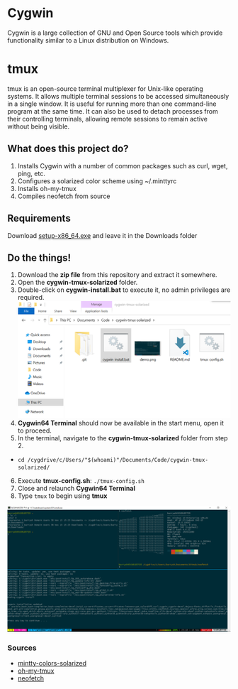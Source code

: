 
# Cygwin

Cygwin is a large collection of GNU and Open Source tools which provide functionality similar to a Linux distribution on Windows.

# tmux

tmux is an open-source terminal multiplexer for Unix-like operating systems. It allows multiple terminal sessions to be accessed simultaneously in a single window. It is useful for running more than one command-line program at the same time. It can also be used to detach processes from their controlling terminals, allowing remote sessions to remain active without being visible.

## What does this project do?

1. Installs Cygwin with a number of common packages such as curl, wget, ping, etc.
2. Configures a solarized color scheme using ~/.minttyrc
3. Installs oh-my-tmux
4. Compiles neofetch from source 

## Requirements

Download [setup-x86_64.exe](https://cygwin.com/setup-x86_64.exe) and leave it in the Downloads folder

## Do the things!

1. Download the **zip file** from this repository and extract it somewhere.
2. Open the **cygwin-tmux-solarized** folder.
3. Double-click on **cygwin-install.bat** to execute it, no admin privileges are required.
![cygwin-install](cygwin-install.png "cygwin-install")
4. **Cygwin64 Terminal** should now be available in the start menu, open it to proceed.
5. In the terminal, navigate to the **cygwin-tmux-solarized** folder from step 2.
- `cd /cygdrive/c/Users/"$(whoami)"/Documents/Code/cygwin-tmux-solarized/`
6. Execute **tmux-config.sh**: `./tmux-config.sh`
7. Close and relaunch **Cygwin64 Terminal**
8. Type `tmux` to begin using **tmux**

![tmux example](demo.png "tmux example")

### Sources

 - [mintty-colors-solarized](https://github.com/mavnn/mintty-colors-solarized)
 - [oh-my-tmux](https://github.com/gpakosz/.tmux)
 - [neofetch](https://github.com/dylanaraps/neofetch)
